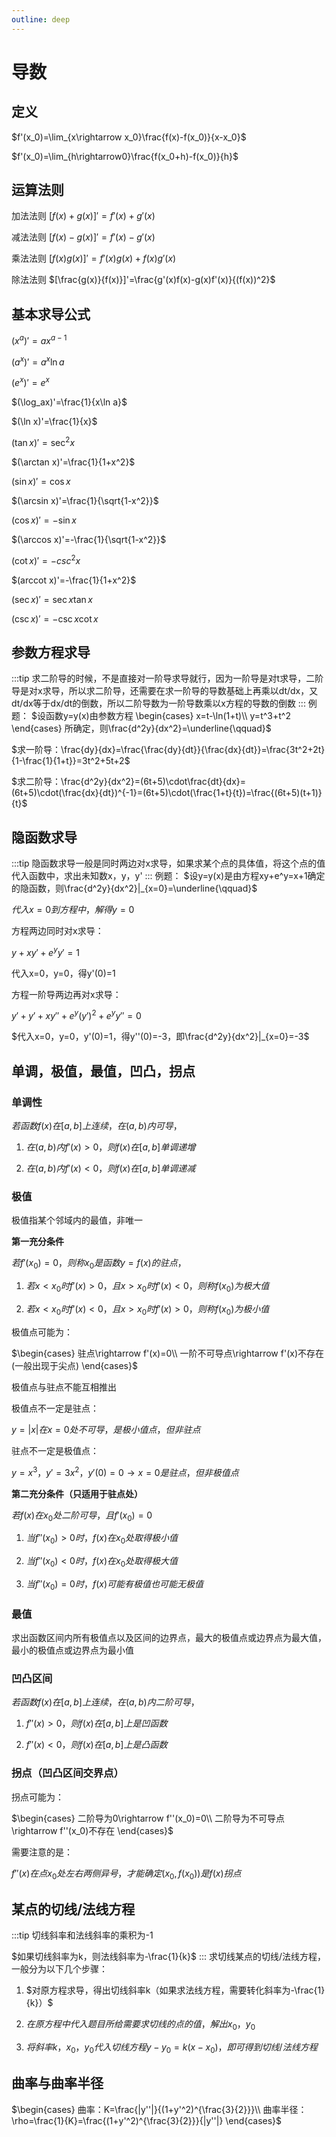 ```yaml
---
outline: deep
---
```

# 导数

## 定义
$f'(x_0)=\lim_{x\rightarrow x_0}\frac{f(x)-f(x_0)}{x-x_0}$

$f'(x_0)=\lim_{h\rightarrow0}\frac{f(x_0+h)-f(x_0)}{h}$

## 运算法则
加法法则
$[f(x)+g(x)]'=f'(x)+g'(x)$

减法法则
$[f(x)-g(x)]'=f'(x)-g'(x)$

乘法法则
$[f(x)g(x)]'=f'(x)g(x)+f(x)g'(x)$

除法法则
$[\frac{g(x)}{f(x)}]'=\frac{g'(x)f(x)-g(x)f'(x)}{(f(x))^2}$

## 基本求导公式
$(x^a)'=ax^{a-1}$

$(a^x)'=a^x\ln a$

$(e^x)'=e^x$

$(\log_ax)'=\frac{1}{x\ln a}$

$(\ln x)'=\frac{1}{x}$

$(\tan x)'=\sec^2x$

$(\arctan x)'=\frac{1}{1+x^2}$

$(\sin x)'=\cos x$

$(\arcsin x)'=\frac{1}{\sqrt{1-x^2}}$

$(\cos x)'=-\sin x$

$(\arccos x)'=-\frac{1}{\sqrt{1-x^2}}$

$(\cot x)'=-csc^2x$

$(arccot x)'=-\frac{1}{1+x^2}$

$(\sec x)'=\sec x\tan x$

$(\csc x)'=-\csc x\cot x$

## 参数方程求导
:::tip
求二阶导的时候，不是直接对一阶导求导就行，因为一阶导是对t求导，二阶导是对x求导，所以求二阶导，还需要在求一阶导的导数基础上再乘以dt/dx，又dt/dx等于dx/dt的倒数，所以二阶导数为一阶导数乘以x方程的导数的倒数
:::
例题：
$设函数y=y(x)由参数方程
\begin{cases}
    x=t-\ln(1+t)\\
    y=t^3+t^2
\end{cases}
所确定，则\frac{d^2y}{dx^2}=\underline{\qquad}$

$求一阶导：\frac{dy}{dx}=\frac{\frac{dy}{dt}}{\frac{dx}{dt}}=\frac{3t^2+2t}{1-\frac{1}{1+t}}=3t^2+5t+2$

$求二阶导：\frac{d^2y}{dx^2}=(6t+5)\cdot\frac{dt}{dx}=(6t+5)\cdot(\frac{dx}{dt})^{-1}=(6t+5)\cdot(\frac{1+t}{t})=\frac{(6t+5)(t+1)}{t}$

## 隐函数求导
:::tip
隐函数求导一般是同时两边对x求导，如果求某个点的具体值，将这个点的值代入函数中，求出未知数x，y，y'
:::
例题：
$设y=y(x)是由方程xy+e^y=x+1确定的隐函数，则\frac{d^2y}{dx^2}|_{x=0}=\underline{\qquad}$

$代入x=0到方程中，解得y=0$

方程两边同时对x求导：

$y+xy'+e^yy'=1$

代入x=0，y=0，得y'(0)=1

方程一阶导两边再对x求导：

$y'+y'+xy''+e^y(y')^2+e^yy''=0$

$代入x=0，y=0，y'(0)=1，得y''(0)=-3，即\frac{d^2y}{dx^2}|_{x=0}=-3$

## 单调，极值，最值，凹凸，拐点
### 单调性
$若函数f(x)在[a,b]上连续，在(a,b)内可导，$

1. $在(a,b)内f'(x)>0，则f(x)在[a,b]单调递增$

2. $在(a,b)内f'(x)<0，则f(x)在[a,b]单调递减$


### 极值
极值指某个邻域内的最值，非唯一

**第一充分条件**

$若f'(x_0)=0，则称x_0是函数y=f(x)的驻点，$

1. $若x<x_0时f'(x)>0，且x>x_0时f'(x)<0，则称f(x_0)为极大值$

2. $若x<x_0时f'(x)<0，且x>x_0时f'(x)>0，则称f(x_0)为极小值$

极值点可能为：

$\begin{cases}
    驻点\rightarrow f'(x)=0\\
    一阶不可导点\rightarrow f'(x)不存在(一般出现于尖点)
\end{cases}$

极值点与驻点不能互相推出

极值点不一定是驻点：

$y=|x|在x=0处不可导，是极小值点，但非驻点$

驻点不一定是极值点：

$y=x^3，y'=3x^2，y'(0)=0\longrightarrow x=0是驻点，但非极值点$

**第二充分条件（只适用于驻点处）**

$若f(x)在x_0处二阶可导，且f'(x_0)=0$

1. $当f''(x_0)>0时，f(x)在x_0处取得极小值$

2. $当f''(x_0)<0时，f(x)在x_0处取得极大值$

3. $当f''(x_0)=0时，f(x)可能有极值也可能无极值$


### 最值
求出函数区间内所有极值点以及区间的边界点，最大的极值点或边界点为最大值，最小的极值点或边界点为最小值

### 凹凸区间
$若函数f(x)在[a,b]上连续，在(a,b)内二阶可导，$

1. $f''(x)>0，则f(x)在[a,b]上是凹函数$

2. $f''(x)<0，则f(x)在[a,b]上是凸函数$

### 拐点（凹凸区间交界点）
拐点可能为：

$\begin{cases}
    二阶导为0\rightarrow f''(x_0)=0\\
    二阶导为不可导点\rightarrow f''(x_0)不存在
\end{cases}$

需要注意的是：

$f''(x)在点x_0处左右两侧异号，才能确定(x_0,f(x_0))是f(x)拐点$

## 某点的切线/法线方程
:::tip
切线斜率和法线斜率的乘积为-1

$如果切线斜率为k，则法线斜率为-\frac{1}{k}$
:::
求切线某点的切线/法线方程，一般分为以下几个步骤：

1. $对原方程求导，得出切线斜率k（如果求法线方程，需要转化斜率为-\frac{1}{k}）$

2. $在原方程中代入题目所给需要求切线的点的值，解出x_0，y_0$

3. $将斜率k，x_0，y_0代入切线方程y-y_0=k(x-x_0)，即可得到切线/法线方程$

## 曲率与曲率半径
$\begin{cases}
    曲率：K=\frac{|y''|}{(1+y'^2)^{\frac{3}{2}}}\\
    曲率半径：\rho=\frac{1}{K}=\frac{(1+y'^2)^{\frac{3}{2}}}{|y''|}
\end{cases}$